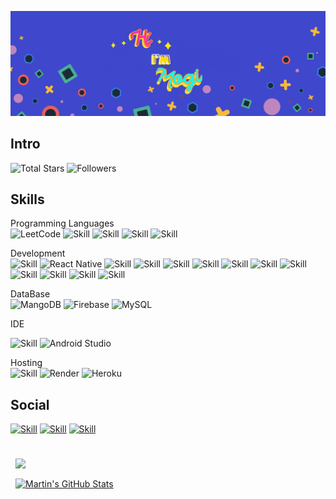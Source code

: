 ![Mogi's GitHub Banner](./assets/GitHubHeader.jpg)

## Intro

![Total Stars](https://img.shields.io/github/stars/mogilogan?style=social)
![Followers](https://img.shields.io/github/followers/mogilogan?style=social)

## Skills

Programming Languages <br/>
![LeetCode](https://img.shields.io/badge/LeetCode-000000?style=for-the-badge&logo=LeetCode&logoColor=#d16c06)
![Skill](https://img.shields.io/badge/JavaScript-323330?style=for-the-badge&logo=javascript&logoColor=F7DF1E)
![Skill](https://img.shields.io/badge/Python-3776AB?style=for-the-badge&logo=python&logoColor=white)
![Skill](https://img.shields.io/badge/C-00599C?style=for-the-badge&logo=c&logoColor=white)
![Skill](https://img.shields.io/badge/Java-ED8B00?style=for-the-badge&logo=openjdk&logoColor=white)

Development <br/>
![Skill](https://img.shields.io/badge/Express.js-000000?style=for-the-badge&logo=express&logoColor=white)
![React Native](https://img.shields.io/badge/react_native-%2320232a.svg?style=for-the-badge&logo=react&logoColor=%2361DAFB)
![Skill](https://img.shields.io/badge/React-20232A?style=for-the-badge&logo=react&logoColor=61DAFB)
![Skill](https://img.shields.io/badge/Redux-593D88?style=for-the-badge&logo=redux&logoColor=white)
![Skill](https://img.shields.io/badge/HTML5-E34F26?style=for-the-badge&logo=html5&logoColor=white)
![Skill](https://img.shields.io/badge/CSS3-1572B6?style=for-the-badge&logo=css3&logoColor=white)
![Skill](https://img.shields.io/badge/Tailwind_CSS-38B2AC?style=for-the-badge&logo=tailwind-css&logoColor=white)
![Skill](https://img.shields.io/badge/Node.js-43853D?style=for-the-badge&logo=node.js&logoColor=white)
![Skill](https://img.shields.io/badge/npm-CB3837?style=for-the-badge&logo=npm&logoColor=white)
![Skill](https://img.shields.io/badge/Bootstrap-563D7C?style=for-the-badge&logo=bootstrap&logoColor=white)
![Skill](https://img.shields.io/badge/React_Bootstrap-563D7C?style=for-the-badge&logo=reactstrap&logoColor=white)
![Skill](https://img.shields.io/badge/Material--UI-0081CB?style=for-the-badge&logo=material-ui&logoColor=white)
![Skill](https://img.shields.io/badge/React_Router-CA4245?style=for-the-badge&logo=react-router&logoColor=white)


DataBase <br/>
![MangoDB](https://img.shields.io/badge/MongoDB-0769AD?style=for-the-badge&logo=mongodb&logoColor=white)
![Firebase](https://img.shields.io/badge/Firebase-039BE5?style=for-the-badge&logo=Firebase&logoColor=white)
![MySQL](https://img.shields.io/badge/mysql-%2300f.svg?style=for-the-badge&logo=mysql&logoColor=white)





IDE<br/>

![Skill](https://img.shields.io/badge/Visual_Studio_Code-0078D4?style=for-the-badge&logo=visual%20studio%20code&logoColor=white)
![Android Studio](https://img.shields.io/badge/Android%20Studio-3DDC84.svg?style=for-the-badge&logo=android-studio&logoColor=white)


Hosting<br/>
![Skill](https://img.shields.io/badge/Netlify-00C7B7?style=for-the-badge&logo=netlify&logoColor=white)
![Render](https://img.shields.io/badge/Render-%46E3B7.svg?style=for-the-badge&logo=render&logoColor=white)
![Heroku](https://img.shields.io/badge/heroku-%23430098.svg?style=for-the-badge&logo=heroku&logoColor=white)

## Social

[![Skill](https://img.shields.io/badge/LinkedIn-0077B5?style=for-the-badge&logo=linkedin&logoColor=white)](https://www.linkedin.com/in/mogiegan/)
[![Skill](https://img.shields.io/badge/Medium-12100E?style=for-the-badge&logo=medium&logoColor=white)](https://medium.com/@mogiegan)
[![Skill](https://img.shields.io/badge/Google_Play-414141?style=for-the-badge&logo=google-play&logoColor=white)](https://play.google.com/store/apps/dev?id=8672641622868342551)


<br>

<a href="https://github.com/mogilogan">
  <img align="center" style="margin:0.5rem" src="https://github-readme-stats.vercel.app/api/top-langs/?username=mogilogan&hide=html,css&title_color=ffffff&text_color=c9cacc&icon_color=4AB197&bg_color=1A2B34" />
</a>
<br/>
<a href="https://github.com/mogilogan">
  <img align="center" style="margin:0.5rem" src="https://github-readme-stats.vercel.app/api?username=mogilogan&show_icons=true&theme=merko&line_height=27&count_private=true&title_color=ffffff&text_color=c9cacc&icon_color=4AB097&bg_color=1A2B34&theme=radical" alt="Martin's GitHub Stats" />
</a>



